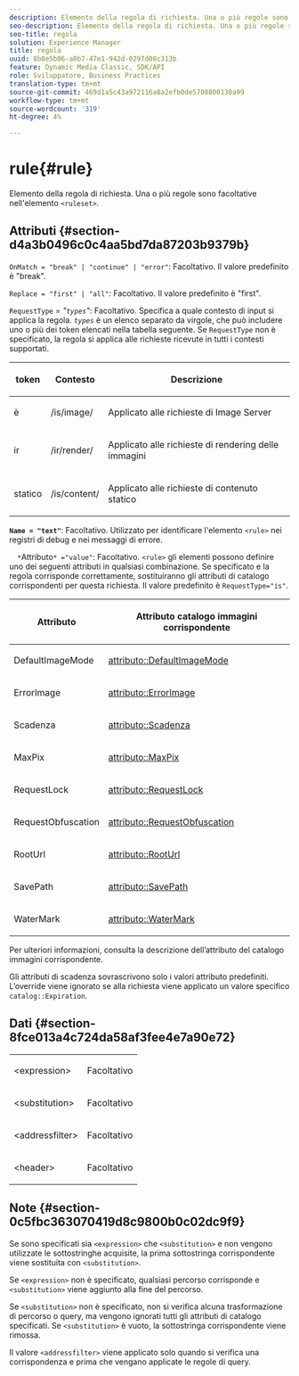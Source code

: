 ```yaml
---
description: Elemento della regola di richiesta. Una o più regole sono facoltative nell'elemento <ruleset> .
seo-description: Elemento della regola di richiesta. Una o più regole sono facoltative nell'elemento <ruleset> .
seo-title: regola
solution: Experience Manager
title: regola
uuid: 8b8e5b06-a0b7-47e1-942d-0297d08c313b
feature: Dynamic Media Classic, SDK/API
role: Sviluppatore, Business Practices
translation-type: tm+mt
source-git-commit: 469d1a5c43a972116a8a2efb0de5708800130a99
workflow-type: tm+mt
source-wordcount: '319'
ht-degree: 4%

---
```



# rule{#rule}

Elemento della regola di richiesta. Una o più regole sono facoltative nell&#39;elemento `<ruleset>`.

## Attributi {#section-d4a3b0496c0c4aa5bd7da87203b9379b}

`OnMatch = "break" | "continue" | "error"`: Facoltativo. Il valore predefinito è &quot;break&quot;.

`Replace = "first" | "all"`: Facoltativo. Il valore predefinito è &quot;first&quot;.

`RequestType` =  *&quot;`types`&quot;*: Facoltativo. Specifica a quale contesto di input si applica la regola. *`types`* è un elenco separato da virgole, che può includere uno o più dei token elencati nella tabella seguente. Se `RequestType` non è specificato, la regola si applica alle richieste ricevute in tutti i contesti supportati.

<table id="table_4935E1ED03624DA6AF3F8DC9AAA10237"> 
 <thead> 
  <tr> 
   <th class="entry"> <p><b>token</b> </p> </th> 
   <th class="entry"> <p><b>Contesto</b> </p> </th> 
   <th class="entry"> <p><b>Descrizione</b> </p> </th> 
  </tr> 
 </thead>
 <tbody> 
  <tr> 
   <td> <p> <span class="codeph"> è</span> </p> </td> 
   <td> <p> <span class="filepath"> /is/image/</span> </p> </td> 
   <td> <p>Applicato alle richieste di Image Server </p> </td> 
  </tr> 
  <tr> 
   <td> <p> <span class="codeph"> ir</span> </p> </td> 
   <td> <p> <span class="filepath"> /ir/render/</span> </p> </td> 
   <td> <p>Applicato alle richieste di rendering delle immagini </p> </td> 
  </tr> 
  <tr> 
   <td> <p> <span class="codeph"> statico</span> </p> </td> 
   <td> <p> <span class="filepath"> /is/content/</span> </p> </td> 
   <td> <p>Applicato alle richieste di contenuto statico </p> </td> 
  </tr> 
 </tbody> 
</table>

**`Name = "text"`**: Facoltativo. Utilizzato per identificare l&#39;elemento `<rule>` nei registri di debug e nei messaggi di errore.

`  *`Attributo`* ="value"`: Facoltativo. `<rule>` gli elementi possono definire uno dei seguenti attributi in qualsiasi combinazione. Se specificato e la regola corrisponde correttamente, sostituiranno gli attributi di catalogo corrispondenti per questa richiesta. Il valore predefinito è `RequestType="is"`.

<table id="table_67AED5BEADDF4DAC99B5EF46438C1ABC"> 
 <thead> 
  <tr> 
   <th class="entry"> <b> <span class="varname"> Attributo  </span> </b> </th> 
   <th class="entry"> <p>Attributo catalogo immagini corrispondente </p> </th> 
  </tr> 
 </thead>
 <tbody> 
  <tr> 
   <td> <p> <span class="codeph"> DefaultImageMode</span> </p> </td> 
   <td> <p><a href="../../../../../is-api/image-catalog/image-serving-api-ref/c-image-catalog-reference/c-attributes-reference/r-defaultimagemode.md#reference-8a996af162f84e46bbe9e6e0d4e26782" type="reference" format="dita" scope="local"> attributo::DefaultImageMode</a> </p> </td> 
  </tr> 
  <tr> 
   <td> <p> <span class="codeph"> ErrorImage</span> </p> </td> 
   <td> <p><a href="../../../../../is-api/image-catalog/image-serving-api-ref/c-image-catalog-reference/c-attributes-reference/r-errorimage.md#reference-c494d5d8b2584fe3800f35baabd0292c" type="reference" format="dita" scope="local"> attributo::ErrorImage</a> </p> </td> 
  </tr> 
  <tr> 
   <td> <p> <span class="codeph"> Scadenza</span> </p> </td> 
   <td> <p> <a href="../../../../../is-api/image-catalog/image-serving-api-ref/c-image-catalog-reference/c-attributes-reference/r-expiration.md#reference-a0bf4686425d4e00b8014c4950fb62b7" type="reference" format="dita" scope="local"> attributo::Scadenza</a> </p> </td> 
  </tr> 
  <tr> 
   <td> <p> <span class="codeph"> MaxPix</span> </p> </td> 
   <td> <p><a href="../../../../../is-api/image-catalog/image-serving-api-ref/c-image-catalog-reference/c-attributes-reference/r-maxpix.md#reference-e167d396ac794079ba8b5e6eb16eeda5" type="reference" format="dita" scope="local"> attributo::MaxPix  </a> </p> </td> 
  </tr> 
  <tr> 
   <td> <p> <span class="codeph"> RequestLock</span> </p> </td> 
   <td> <p> <a href="../../../../../is-api/image-catalog/image-serving-api-ref/c-image-catalog-reference/c-attributes-reference/r-requestlock.md#reference-8bbe2f581be847d3b9fa123e8e5e94b0" type="reference" format="dita" scope="local"> attributo::RequestLock</a> </p> </td> 
  </tr> 
  <tr> 
   <td> <p> <span class="codeph"> RequestObfuscation</span> </p> </td> 
   <td> <p> <a href="../../../../../is-api/image-catalog/image-serving-api-ref/c-image-catalog-reference/c-attributes-reference/r-requestobfuscation.md#reference-730a3330253343f893419ebd52baf0bd" type="reference" format="dita" scope="local"> attributo::RequestObfuscation</a> </p> </td> 
  </tr> 
  <tr> 
   <td> <p> <span class="codeph"> RootUrl</span> </p> </td> 
   <td> <p> <a href="../../../../../is-api/image-catalog/image-serving-api-ref/c-image-catalog-reference/c-attributes-reference/r-rooturl.md#reference-3b0e43881020409cbe642366913cf137" type="reference" format="dita" scope="local"> attributo::RootUrl</a> </p> </td> 
  </tr> 
  <tr> 
   <td> <p> <span class="codeph"> SavePath</span> </p> </td> 
   <td> <p> <a href="../../../../../is-api/image-catalog/image-serving-api-ref/c-image-catalog-reference/c-attributes-reference/r-savepath.md#reference-9c4686dc153b41d8a0751cde83615432" type="reference" format="dita" scope="local"> attributo::SavePath</a> </p> </td> 
  </tr> 
  <tr> 
   <td> <p> <span class="codeph"> WaterMark</span> </p> </td> 
   <td> <p><a href="../../../../../is-api/image-catalog/image-serving-api-ref/c-image-catalog-reference/c-attributes-reference/r-watermark.md#reference-942b50acb2dd43a5ae498dc41ea9ac9b" type="reference" format="dita" scope="local"> attributo::WaterMark</a> </p> </td> 
  </tr> 
 </tbody> 
</table>

Per ulteriori informazioni, consulta la descrizione dell’attributo del catalogo immagini corrispondente.

Gli attributi di scadenza sovrascrivono solo i valori attributo predefiniti. L’override viene ignorato se alla richiesta viene applicato un valore specifico `catalog::Expiration`.

## Dati {#section-8fce013a4c724da58af3fee4e7a90e72}

<table id="simpletable_4F1C03671DA942A3A332B2C686A63C52"> 
 <tr class="strow"> 
  <td class="stentry"> <p><span class="codeph"> &lt;expression&gt;</span> </p></td> 
  <td class="stentry"> <p>Facoltativo </p></td> 
 </tr> 
 <tr class="strow"> 
  <td class="stentry"> <p><span class="codeph"> &lt;substitution&gt;</span> </p></td> 
  <td class="stentry"> <p>Facoltativo </p></td> 
 </tr> 
 <tr class="strow"> 
  <td class="stentry"> <p><span class="codeph"> &lt;addressfilter&gt;</span> </p></td> 
  <td class="stentry"> <p>Facoltativo </p></td> 
 </tr> 
 <tr class="strow"> 
  <td class="stentry"> <p><span class="codeph"> &lt;header&gt;</span> </p></td> 
  <td class="stentry"> <p>Facoltativo </p></td> 
 </tr> 
</table>

## Note {#section-0c5fbc363070419d8c9800b0c02dc9f9}

Se sono specificati sia `<expression>` che `<substitution>` e non vengono utilizzate le sottostringhe acquisite, la prima sottostringa corrispondente viene sostituita con `<substitution>`.

Se `<expression>` non è specificato, qualsiasi percorso corrisponde e `<substitution>` viene aggiunto alla fine del percorso.

Se `<substitution>` non è specificato, non si verifica alcuna trasformazione di percorso o query, ma vengono ignorati tutti gli attributi di catalogo specificati. Se `<substitution>` è vuoto, la sottostringa corrispondente viene rimossa.

Il valore `<addressfilter>` viene applicato solo quando si verifica una corrispondenza e prima che vengano applicate le regole di query.

